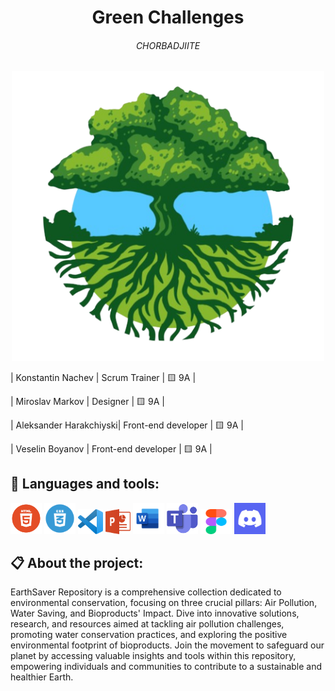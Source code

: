 <h1 align="center">Green Challenges</h1>
<h6 align="center">CHORBADJIITE</h6>
<p align="center">
<img src="images/logo.png" width="500px">
</p>




| Konstantin Nachev | Scrum Trainer  | 🟨 9A |

| Miroslav Markov |  Designer  | 🟨 9A |

| Aleksander Harakchiyski| Front-end developer | 🟨 9A |

| Veselin Boyanov | Front-end developer  | 🟨 9A |

## 🚀 Languages and tools:
<p align="left"> 
        <img src="./images/Tools_and_Languages/html.png" width="50px" height="50px"> 
        <img src="./images/Tools_and_Languages/css.png" width="50px" height="50px"> 
        <img src="./images/Tools_and_Languages/vscode.png" width="40px" height="40px"> 
        <img src="./images/Tools_and_Languages/powerpoint.png" width="40px" height="40px"> 
        <img src="./images/Tools_and_Languages/word.png" width="50px" height="50px"> 
        <img src="./images/Tools_and_Languages/teams.png" width="50px" height="50px"> 
        <img src="./images/Tools_and_Languages/figma.png" width="50px" height="40px">
        <img src="./images/Tools_and_Languages/Discord_Icon.png" width="50px" height="50px"> 
</p>

## 📋 About the project:
    

EarthSaver Repository is a comprehensive collection dedicated to environmental conservation, focusing on three crucial pillars: Air Pollution, Water Saving, and Bioproducts' Impact. Dive into innovative solutions, research, and resources aimed at tackling air pollution challenges, promoting water conservation practices, and exploring the positive environmental footprint of bioproducts. Join the movement to safeguard our planet by accessing valuable insights and tools within this repository, empowering individuals and communities to contribute to a sustainable and healthier Earth.
